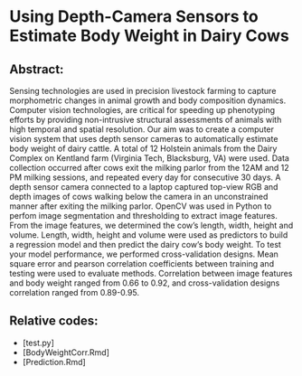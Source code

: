 # Using Depth-Camera Sensors to Estimate Body Weight in Dairy Cows

## Abstract:
Sensing technologies are used in precision livestock farming to capture morphometric changes in animal growth and body composition dynamics. Computer vision technologies, are critical for speeding up phenotyping efforts by providing non-intrusive structural assessments of animals with high temporal and spatial resolution. Our aim was to create a computer vision system that uses depth sensor cameras to automatically estimate body weight of dairy cattle. A total of 12 Holstein animals from the Dairy Complex on Kentland farm (Virginia Tech, Blacksburg, VA) were used. Data collection occurred after cows exit the milking parlor from the 12AM and 12 PM milking sessions, and repeated every day for consecutive 30 days. A depth sensor camera connected to a laptop captured top-view RGB and depth images of cows walking below the camera in an unconstrained manner after exiting the milking parlor. OpenCV was used in Python to perfom image segmentation and thresholding to extract image features. From the image features, we determined the cow’s length, width, height and volume. Length, width, height and volume were used as predictors to build a regression model and then predict the dairy cow’s body weight. To test your model performance, we performed cross-validation designs. Mean square error and pearson correlation coefficients between training and testing were used to evaluate methods. Correlation between image features and body weight ranged from 0.66 to 0.92, and cross-validation designs correlation ranged from 0.89-0.95.

## Relative codes:
- [test.py]
- [BodyWeightCorr.Rmd]
- [Prediction.Rmd]
